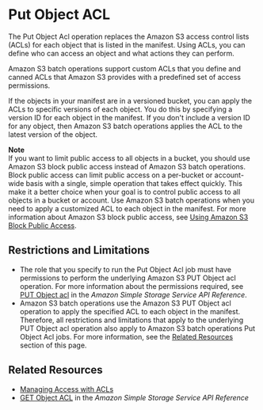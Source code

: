# Put Object ACL<a name="batch-ops-put-object-acl"></a>

The Put Object Acl operation replaces the Amazon S3 access control lists \(ACLs\) for each object that is listed in the manifest\. Using ACLs, you can define who can access an object and what actions they can perform\.

Amazon S3 batch operations support custom ACLs that you define and canned ACLs that Amazon S3 provides with a predefined set of access permissions\.

If the objects in your manifest are in a versioned bucket, you can apply the ACLs to specific versions of each object\. You do this by specifying a version ID for each object in the manifest\. If you don't include a version ID for any object, then Amazon S3 batch operations applies the ACL to the latest version of the object\.

**Note**  
If you want to limit public access to all objects in a bucket, you should use Amazon S3 block public access instead of Amazon S3 batch operations\. Block public access can limit public access on a per\-bucket or account\-wide basis with a single, simple operation that takes effect quickly\. This make it a better choice when your goal is to control public access to all objects in a bucket or account\. Use Amazon S3 batch operations when you need to apply a customized ACL to each object in the manifest\. For more information about Amazon S3 block public access, see [Using Amazon S3 Block Public Access](access-control-block-public-access.md)\.

## Restrictions and Limitations<a name="batch-ops-put-object-acl-restrictions"></a>
+ The role that you specify to run the Put Object Acl job must have permissions to perform the underlying Amazon S3 PUT Object acl operation\. For more information about the permissions required, see [PUT Object acl](https://docs.aws.amazon.com/AmazonS3/latest/API/RESTObjectPUTacl.html) in the *Amazon Simple Storage Service API Reference*\.
+ Amazon S3 batch operations use the Amazon S3 PUT Object acl operation to apply the specified ACL to each object in the manifest\. Therefore, all restrictions and limitations that apply to the underlying PUT Object acl operation also apply to Amazon S3 batch operations Put Object Acl jobs\. For more information, see the [Related Resources](#batch-ops-put-object-acl-related-resources) section of this page\.

## Related Resources<a name="batch-ops-put-object-acl-related-resources"></a>
+ [Managing Access with ACLs](S3_ACLs_UsingACLs.md)
+ [GET Object ACL](https://docs.aws.amazon.com/AmazonS3/latest/API/RESTObjectGETacl.html) in the *Amazon Simple Storage Service API Reference*